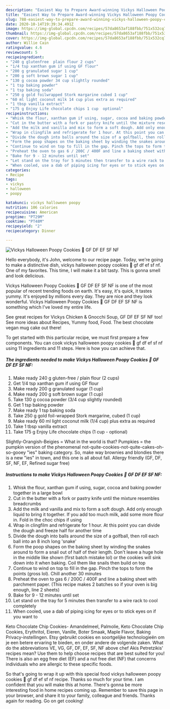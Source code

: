 ```yaml
---
description: "Easiest Way to Prepare Award-winning Vickys Halloween Poopy Cookies 💩 GF DF EF SF NF"
title: "Easiest Way to Prepare Award-winning Vickys Halloween Poopy Cookies 💩 GF DF EF SF NF"
slug: 788-easiest-way-to-prepare-award-winning-vickys-halloween-poopy-cookies-gf-df-ef-sf-nf
date: 2020-10-14T19:39:34.491Z
image: https://img-global.cpcdn.com/recipes/57da8653af188fbb/751x532cq70/vickys-halloween-poopy-cookies-💩-gf-df-ef-sf-nf-recipe-main-photo.jpg
thumbnail: https://img-global.cpcdn.com/recipes/57da8653af188fbb/751x532cq70/vickys-halloween-poopy-cookies-💩-gf-df-ef-sf-nf-recipe-main-photo.jpg
cover: https://img-global.cpcdn.com/recipes/57da8653af188fbb/751x532cq70/vickys-halloween-poopy-cookies-💩-gf-df-ef-sf-nf-recipe-main-photo.jpg
author: Willie Cain
ratingvalue: 4.6
reviewcount: 5
recipeingredient:
- "240 g glutenfree  plain flour 2 cups"
- "1/4 tsp xanthan gum if using GF flour"
- "200 g granulated sugar 1 cup"
- "200 g soft brown sugar 1 cup"
- "130 g cocoa powder 34 cup slightly rounded"
- "1 tsp baking powder"
- "1 tsp baking soda"
- "250 g gold foilwrapped Stork margarine cubed 1 cup"
- "60 ml light coconut milk 14 cup plus extra as required"
- "1 tbsp vanilla extract"
- "175 g Enjoy Life chocolate chips 1 cup  optional"
recipeinstructions:
- "Whisk the flour, xanthan gum if using, sugar, cocoa and baking powder together in a large bowl"
- "Cut in the butter with a fork or pastry knife until the mixture resembles breadcrumbs"
- "Add the milk and vanilla and mix to form a soft dough. Add only enough liquid to bring it together. If you add too much milk, add some more flour in. Fold in the choc chips if using"
- "Wrap in clingfilm and refrigerate for 1 hour. At this point you can divide the dough and freeze half for another time"
- "Divide the dough into balls around the size of a golfball, then roll each ball into an 8 inch long &#39;snake&#39;"
- "Form the poop shapes on the baking sheet by winding the snakes around to form a snail out of half of their length. Don&#39;t leave a huge hole in the middle like shown (first batch mistake lol) or the cookies will sink down into it when baking. Coil them like snails then build on top"
- "Continue to wind on top to fill in the gap. Pinch the tops to form the points (gross lol). Chill another 30 minutes"
- "Preheat the oven to gas 6 / 200C / 400F and line a baking sheet with parchment paper. (This recipe makes 2 batches so if your oven is big enough, line 2 sheets)"
- "Bake for 9 - 12 minutes until set"
- "Let stand on the tray for 5 minutes then transfer to a wire rack to cool completely"
- "When cooled, use a dab of piping icing for eyes or to stick eyes on if you want to"
categories:
- Recipe
tags:
- vickys
- halloween
- poopy

katakunci: vickys halloween poopy 
nutrition: 106 calories
recipecuisine: American
preptime: "PT29M"
cooktime: "PT48M"
recipeyield: "2"
recipecategory: Dinner

---
```



![Vickys Halloween Poopy Cookies 💩 GF DF EF SF NF](https://img-global.cpcdn.com/recipes/57da8653af188fbb/751x532cq70/vickys-halloween-poopy-cookies-💩-gf-df-ef-sf-nf-recipe-main-photo.jpg)

Hello everybody, it's John, welcome to our recipe page. Today, we're going to make a distinctive dish, vickys halloween poopy cookies 💩 gf df ef sf nf. One of my favorites. This time, I will make it a bit tasty. This is gonna smell and look delicious.

Vickys Halloween Poopy Cookies 💩 GF DF EF SF NF is one of the most popular of recent trending foods on earth. It's easy, it's quick, it tastes yummy. It's enjoyed by millions every day. They are nice and they look wonderful. Vickys Halloween Poopy Cookies 💩 GF DF EF SF NF is something which I've loved my entire life.

See great recipes for Vickys Chicken &amp; Gnocchi Soup, GF DF EF SF NF too! See more ideas about Recipes, Yummy food, Food. The best chocolate vegan mug cake out there!


To get started with this particular recipe, we must first prepare a few components. You can cook vickys halloween poopy cookies 💩 gf df ef sf nf using 11 ingredients and 11 steps. Here is how you can achieve that.

<!--inarticleads1-->

##### The ingredients needed to make Vickys Halloween Poopy Cookies 💩 GF DF EF SF NF:

1. Make ready 240 g gluten-free / plain flour (2 cups)
1. Get 1/4 tsp xanthan gum if using GF flour
1. Make ready 200 g granulated sugar (1 cup)
1. Make ready 200 g soft brown sugar (1 cup)
1. Take 130 g cocoa powder (3/4 cup slightly rounded)
1. Get 1 tsp baking powder
1. Make ready 1 tsp baking soda
1. Take 250 g gold foil-wrapped Stork margarine, cubed (1 cup)
1. Make ready 60 ml light coconut milk (1/4 cup) plus extra as required
1. Take 1 tbsp vanilla extract
1. Take 175 g Enjoy Life chocolate chips (1 cup - optional)


Slightly-Orangish-Beigies = What in the world is that? Pumpkies = the pumpkin version of the phenomenal not-quite-cookies-not-quite-cakes-oh-so-gooey &#34;ies&#34; baking category. So, make way brownies and blondies there is a new &#34;ies&#34; in town, and this one is all about fall. Allergy friendly (GF, DF, SF, NF, EF, Refined sugar free) 

<!--inarticleads2-->

##### Instructions to make Vickys Halloween Poopy Cookies 💩 GF DF EF SF NF:

1. Whisk the flour, xanthan gum if using, sugar, cocoa and baking powder together in a large bowl
1. Cut in the butter with a fork or pastry knife until the mixture resembles breadcrumbs
1. Add the milk and vanilla and mix to form a soft dough. Add only enough liquid to bring it together. If you add too much milk, add some more flour in. Fold in the choc chips if using
1. Wrap in clingfilm and refrigerate for 1 hour. At this point you can divide the dough and freeze half for another time
1. Divide the dough into balls around the size of a golfball, then roll each ball into an 8 inch long &#39;snake&#39;
1. Form the poop shapes on the baking sheet by winding the snakes around to form a snail out of half of their length. Don&#39;t leave a huge hole in the middle like shown (first batch mistake lol) or the cookies will sink down into it when baking. Coil them like snails then build on top
1. Continue to wind on top to fill in the gap. Pinch the tops to form the points (gross lol). Chill another 30 minutes
1. Preheat the oven to gas 6 / 200C / 400F and line a baking sheet with parchment paper. (This recipe makes 2 batches so if your oven is big enough, line 2 sheets)
1. Bake for 9 - 12 minutes until set
1. Let stand on the tray for 5 minutes then transfer to a wire rack to cool completely
1. When cooled, use a dab of piping icing for eyes or to stick eyes on if you want to


Keto Chocolate Chip Cookies- Amandelmeel, Palmolie, Keto Chocolate Chip Cookies, Erythritol, Eieren, Vanille, Boter Smaak, Maple Flavor, Baking Privacy-instellingen. Etsy gebruikt cookies en soortgelijke technologieën om je een betere ervaring te bieden, en onder andere de volgende zaken. What do the abbreviations VE, VG, GF, DF, EF, SF, NF above chef Akis Petretzikis&#39; recipes mean? Use them to help choose recipes that are best suited for you! There is also an egg free diet (EF) and a nut free diet (NF) that concerns individuals who are allergic to these specific foods. 

So that's going to wrap it up with this special food vickys halloween poopy cookies 💩 gf df ef sf nf recipe. Thanks so much for your time. I am confident that you will make this at home. There's gonna be more interesting food in home recipes coming up. Remember to save this page in your browser, and share it to your family, colleague and friends. Thanks again for reading. Go on get cooking!
